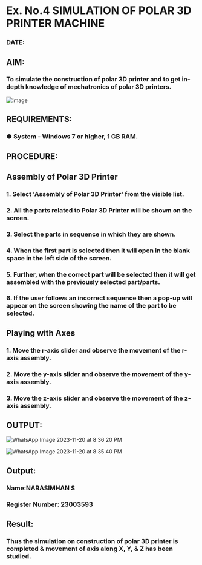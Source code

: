 # Ex. No.4 SIMULATION OF POLAR 3D PRINTER MACHINE

### DATE: 

## AIM:
### To simulate the construction of polar 3D printer and to get in-depth knowledge of mechatronics of polar 3D printers.

![image](https://github.com/Sellakumar1987/Ex.-No.-4---SIMULATION-OF-POLAR-3D-PRINTER-MACHINE/assets/113594316/b551f195-9877-49a2-99bb-a9efcfb3381a)

## REQUIREMENTS:
### ●	System - Windows 7 or higher, 1 GB RAM.

## PROCEDURE:

## Assembly of Polar 3D Printer
### 1.	Select 'Assembly of Polar 3D Printer' from the visible list.
### 2.	All the parts related to Polar 3D Printer will be shown on the screen.
### 3.	Select the parts in sequence in which they are shown.
### 4.	When the first part is selected then it will open in the blank space in the left side of the screen.
### 5.	Further, when the correct part will be selected then it will get assembled with the previously selected part/parts.
### 6.	If the user follows an incorrect sequence then a pop-up will appear on the screen showing the name of the part to be selected.

## Playing with Axes
### 1.	Move the r-axis slider and observe the movement of the r-axis assembly.
### 2.	Move the y-axis slider and observe the movement of the y-axis assembly.
### 3.	Move the z-axis slider and observe the movement of the z-axis assembly.

## OUTPUT:

![WhatsApp Image 2023-11-20 at 8 36 20 PM](https://github.com/Narasimhan05/Ex.-No.-4---SIMULATION-OF-POLAR-3D-PRINTER-MACHINE/assets/132819871/e1716a27-e75b-4886-9117-066d07563398)

![WhatsApp Image 2023-11-20 at 8 35 40 PM](https://github.com/Narasimhan05/Ex.-No.-4---SIMULATION-OF-POLAR-3D-PRINTER-MACHINE/assets/132819871/2bfef2d4-3127-4392-91c5-878e2955bc42)

## Output:

### Name:NARASIMHAN S
### Register Number: 23003593

## Result: 
### Thus the simulation on construction of polar 3D printer is completed & movement of axis along X, Y, & Z has been studied.
